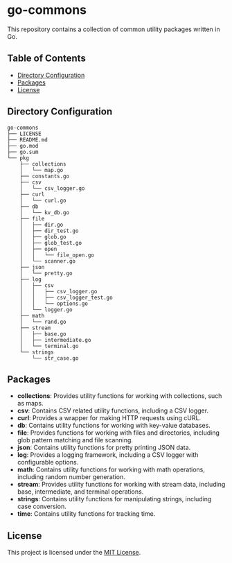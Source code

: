 # go-commons

This repository contains a collection of common utility packages written in Go.

## Table of Contents

- [Directory Configuration](#directory-configuration)
- [Packages](#packages)
- [License](#license)

## Directory Configuration

```
go-commons
├── LICENSE
├── README.md
├── go.mod
├── go.sum
└── pkg
    ├── collections
    │   └── map.go
    ├── constants.go
    ├── csv
    │   └── csv_logger.go
    ├── curl
    │   └── curl.go
    ├── db
    │   └── kv_db.go
    ├── file
    │   ├── dir.go
    │   ├── dir_test.go
    │   ├── glob.go
    │   ├── glob_test.go
    │   ├── open
    │   │   └── file_open.go
    │   └── scanner.go
    ├── json
    │   └── pretty.go
    ├── log
    │   ├── csv
    │   │   ├── csv_logger.go
    │   │   ├── csv_logger_test.go
    │   │   └── options.go
    │   └── logger.go
    ├── math
    │   └── rand.go
    ├── stream
    │   ├── base.go
    │   ├── intermediate.go
    │   └── terminal.go
    └── strings
        └── str_case.go
```

## Packages

- **collections**: Provides utility functions for working with collections, such as maps.
- **csv**: Contains CSV related utility functions, including a CSV logger.
- **curl**: Provides a wrapper for making HTTP requests using cURL.
- **db**: Contains utility functions for working with key-value databases.
- **file**: Provides functions for working with files and directories, including glob pattern matching and file scanning.
- **json**: Contains utility functions for pretty printing JSON data.
- **log**: Provides a logging framework, including a CSV logger with configurable options.
- **math**: Contains utility functions for working with math operations, including random number generation.
- **stream**: Provides utility functions for working with stream data, including base, intermediate, and terminal operations.
- **strings**: Contains utility functions for manipulating strings, including case conversion.
- **time**: Contains utility functions for tracking time.

## License

This project is licensed under the [MIT License](LICENSE).